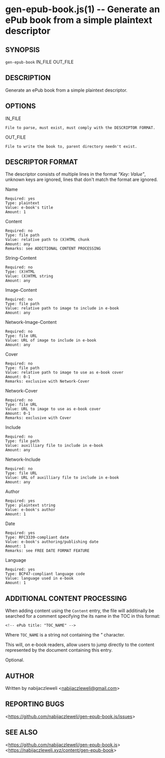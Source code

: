 gen-epub-book.js(1) -- Generate an ePub book from a simple plaintext descriptor
===============================================================================

## SYNOPSIS

`gen-epub-book` IN_FILE OUT_FILE

## DESCRIPTION

Generate an ePub book from a simple plaintext descriptor.

## OPTIONS

  IN_FILE

    File to parse, must exist, must comply with the DESCRIPTOR FORMAT.

  OUT_FILE

    File to write the book to, parent directory needn't exist.

## DESCRIPTOR FORMAT

The descriptor consists of multiple lines in the format *"Key: Value"*, unknown
keys are ignored, lines that don't match the format are ignored.

  Name

    Required: yes
    Type: plaintext
    Value: e-book's title
    Amount: 1

  Content

    Required: no
    Type: file path
    Value: relative path to (X)HTML chunk
    Amount: any
    Remarks: see ADDITIONAL CONTENT PROCESSING

  String-Content

    Required: no
    Type: (X)HTML
    Value: (X)HTML string
    Amount: any

  Image-Content

    Required: no
    Type: file path
    Value: relative path to image to include in e-book
    Amount: any

  Network-Image-Content

    Required: no
    Type: file URL
    Value: URL of image to include in e-book
    Amount: any

  Cover

    Required: no
    Type: file path
    Value: relative path to image to use as e-book cover
    Amount: 0-1
    Remarks: exclusive with Network-Cover

  Network-Cover

    Required: no
    Type: file URL
    Value: URL to image to use as e-book cover
    Amount: 0-1
    Remarks: exclusive with Cover

  Include

    Required: no
    Type: file path
    Value: auxilliary file to include in e-book
    Amount: any

  Network-Include

    Required: no
    Type: file URL
    Value: URL of auxilliary file to include in e-book
    Amount: any

  Author

    Required: yes
    Type: plaintext string
    Value: e-book's author
    Amount: 1

  Date

    Required: yes
    Type: RFC3339-compliant date
    Value: e-book's authoring/publishing date
    Amount: 1
    Remarks: see FREE DATE FORMAT FEATURE

  Language

    Required: yes
    Type: BCP47-compliant language code
    Value: language used in e-book
    Amount: 1

## ADDITIONAL CONTENT PROCESSING

When adding content using the `Content` entry, the file will additinally be
searched for a comment specifying the its name in the TOC in this format:

    <!-- ePub title: "TOC_NAME" -->

Where `TOC_NAME` is a string not containing the *"* character.

This will, on e-book readers, allow users to jump directly to the content
represented by the document containing this entry.

Optional.

## AUTHOR

Written by nabijaczleweli &lt;<nabijaczleweli@gmail.com>&gt;

## REPORTING BUGS

&lt;<https://github.com/nabijaczleweli/gen-epub-book.js/issues>&gt;

## SEE ALSO

&lt;<https://github.com/nabijaczleweli/gen-epub-book.js>&gt;<br />
&lt;<https://nabijaczleweli.xyz/content/gen-epub-book>&gt;
